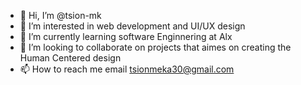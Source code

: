 - 👋 Hi, I’m @tsion-mk
- 👀 I’m interested in web development and UI/UX design
- 🌱 I’m currently learning software Enginnering at Alx 
- 💞️ I’m looking to collaborate on projects that aimes on creating the Human Centered design
- 📫 How to reach me email tsionmeka30@gmail.com

<!---
tsion-mk/tsion-mk is a ✨ special ✨ repository because its `README.md` (this file) appears on your GitHub profile.
You can click the Preview link to take a look at your changes.
--->
